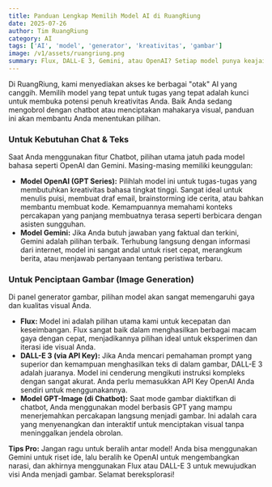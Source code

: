 ```yaml
---
title: Panduan Lengkap Memilih Model AI di RuangRiung
date: 2025-07-26
author: Tim RuangRiung
category: AI
tags: ['AI', 'model', 'generator', 'kreativitas', 'gambar']
image: /v1/assets/ruangriung.png
summary: Flux, DALL-E 3, Gemini, atau OpenAI? Setiap model punya keajaibannya sendiri. Pelajari kapan harus menggunakan masing-masing model untuk hasil yang maksimal.
---
```


Di RuangRiung, kami menyediakan akses ke berbagai "otak" AI yang canggih. Memilih model yang tepat untuk tugas yang tepat adalah kunci untuk membuka potensi penuh kreativitas Anda. Baik Anda sedang mengobrol dengan chatbot atau menciptakan mahakarya visual, panduan ini akan membantu Anda menentukan pilihan.

### Untuk Kebutuhan Chat & Teks

Saat Anda menggunakan fitur Chatbot, pilihan utama jatuh pada model bahasa seperti OpenAI dan Gemini. Masing-masing memiliki keunggulan:

* **Model OpenAI (GPT Series):** Pilihlah model ini untuk tugas-tugas yang membutuhkan kreativitas bahasa tingkat tinggi. Sangat ideal untuk menulis puisi, membuat draf email, brainstorming ide cerita, atau bahkan membantu membuat kode. Kemampuannya memahami konteks percakapan yang panjang membuatnya terasa seperti berbicara dengan asisten sungguhan.
* **Model Gemini:** Jika Anda butuh jawaban yang faktual dan terkini, Gemini adalah pilihan terbaik. Terhubung langsung dengan informasi dari internet, model ini sangat andal untuk riset cepat, merangkum berita, atau menjawab pertanyaan tentang peristiwa terbaru.

### Untuk Penciptaan Gambar (Image Generation)

Di panel generator gambar, pilihan model akan sangat memengaruhi gaya dan kualitas visual Anda.

* **Flux:** Model ini adalah pilihan utama kami untuk kecepatan dan keseimbangan. Flux sangat baik dalam menghasilkan berbagai macam gaya dengan cepat, menjadikannya pilihan ideal untuk eksperimen dan iterasi ide visual Anda.
* **DALL-E 3 (via API Key):** Jika Anda mencari pemahaman prompt yang superior dan kemampuan menghasilkan teks di dalam gambar, DALL-E 3 adalah juaranya. Model ini cenderung mengikuti instruksi kompleks dengan sangat akurat. Anda perlu memasukkan API Key OpenAI Anda sendiri untuk menggunakannya.
* **Model GPT-Image (di Chatbot):** Saat mode gambar diaktifkan di chatbot, Anda menggunakan model berbasis GPT yang mampu menerjemahkan percakapan langsung menjadi gambar. Ini adalah cara yang menyenangkan dan interaktif untuk menciptakan visual tanpa meninggalkan jendela obrolan.

**Tips Pro:** Jangan ragu untuk beralih antar model! Anda bisa menggunakan Gemini untuk riset ide, lalu beralih ke OpenAI untuk mengembangkan narasi, dan akhirnya menggunakan Flux atau DALL-E 3 untuk mewujudkan visi Anda menjadi gambar. Selamat bereksplorasi!
